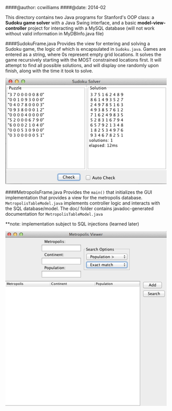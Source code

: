 ####@author: ccwilliams
####@date:   2014-02

This directory contains two Java programs for Stanford's OOP class:
a **Sudoku game solver** with a Java Swing interface, and a basic 
**model-view-controller** project for interacting with a MySQL database 
(will not work without valid information in MyDBInfo.java file)

####SudokuFrame.java 
Provides the view for entering and solving a Sudoku game, 
the logic of which is encapsulated in `Sudoku.java`. Games are entered as a 
string, where 0s represent empty grid locations. It solves the game 
recursively starting with the MOST constrained locations first. It will 
attempt to find all possible solutions, and will display one randomly upon 
finish, along with the time it took to solve.

![Sudoku solver](./sudoku.png)

####MetropolisFrame.java
Provides the `main()` that initializes the GUI implementation 
that provides a view for the metropolis database. `MetropolisTableModel.java`
implements controller logic and interacts with the SQL database/model. The doc/ folder contains 
javadoc-generated documentation for `MetropolisTableModel.java`

**note: implementation subject to SQL injections (learned later)

![Metropolis view](./metropolis_view.png)
